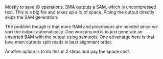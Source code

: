 Mostly to save IO operations. BWA outputs a SAM, which is uncompressed text. This is a big file and takes up a lo of space.
Piping the output directly skips the SAM generation.

The problem though is that more RAM and processors are needed since we sort the output automatically.
One workaround is to just generate an unsorted BAM with the output using samtools.
One advantage here is that bwa mem outputs split reads in best alignment order.

Another option is to do this in 2 steps and pay the space cost.

